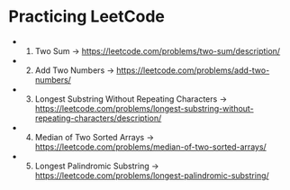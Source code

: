 # Practicing LeetCode

- 1. Two Sum -> <https://leetcode.com/problems/two-sum/description/>
- 2. Add Two Numbers -> <https://leetcode.com/problems/add-two-numbers/>
- 3. Longest Substring Without Repeating Characters -> <https://leetcode.com/problems/longest-substring-without-repeating-characters/description/>
- 4. Median of Two Sorted Arrays -> <https://leetcode.com/problems/median-of-two-sorted-arrays/>
- 5. Longest Palindromic Substring -> <https://leetcode.com/problems/longest-palindromic-substring/>